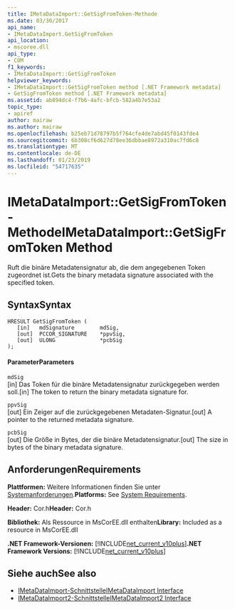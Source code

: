 ```yaml
---
title: IMetaDataImport::GetSigFromToken-Methode
ms.date: 03/30/2017
api_name:
- IMetaDataImport.GetSigFromToken
api_location:
- mscoree.dll
api_type:
- COM
f1_keywords:
- IMetaDataImport::GetSigFromToken
helpviewer_keywords:
- IMetaDataImport::GetSigFromToken method [.NET Framework metadata]
- GetSigFromToken method [.NET Framework metadata]
ms.assetid: ab894dc4-f7b6-4afc-bfcb-582a4b7e53a2
topic_type:
- apiref
author: mairaw
ms.author: mairaw
ms.openlocfilehash: b25eb71d78797b5f764cfe4de7abd45f0143fde4
ms.sourcegitcommit: 6b308cf6d627d78ee36dbbae8972a310ac7fd6c8
ms.translationtype: MT
ms.contentlocale: de-DE
ms.lasthandoff: 01/23/2019
ms.locfileid: "54717635"
---
```

# <a name="imetadataimportgetsigfromtoken-method"></a><span data-ttu-id="8f185-102">IMetaDataImport::GetSigFromToken-Methode</span><span class="sxs-lookup"><span data-stu-id="8f185-102">IMetaDataImport::GetSigFromToken Method</span></span>
<span data-ttu-id="8f185-103">Ruft die binäre Metadatensignatur ab, die dem angegebenen Token zugeordnet ist.</span><span class="sxs-lookup"><span data-stu-id="8f185-103">Gets the binary metadata signature associated with the specified token.</span></span>  
  
## <a name="syntax"></a><span data-ttu-id="8f185-104">Syntax</span><span class="sxs-lookup"><span data-stu-id="8f185-104">Syntax</span></span>  
  
```  
HRESULT GetSigFromToken (   
   [in]   mdSignature        mdSig,   
   [out]  PCCOR_SIGNATURE    *ppvSig,   
   [out]  ULONG              *pcbSig   
);  
```  
  
#### <a name="parameters"></a><span data-ttu-id="8f185-105">Parameter</span><span class="sxs-lookup"><span data-stu-id="8f185-105">Parameters</span></span>  
 `mdSig`  
 <span data-ttu-id="8f185-106">[in] Das Token für die binäre Metadatensignatur zurückgegeben werden soll.</span><span class="sxs-lookup"><span data-stu-id="8f185-106">[in] The token to return the binary metadata signature for.</span></span>  
  
 `ppvSig`  
 <span data-ttu-id="8f185-107">[out] Ein Zeiger auf die zurückgegebenen Metadaten-Signatur.</span><span class="sxs-lookup"><span data-stu-id="8f185-107">[out] A pointer to the returned metadata signature.</span></span>  
  
 `pcbSig`  
 <span data-ttu-id="8f185-108">[out] Die Größe in Bytes, der die binäre Metadatensignatur.</span><span class="sxs-lookup"><span data-stu-id="8f185-108">[out] The size in bytes of the binary metadata signature.</span></span>  
  
## <a name="requirements"></a><span data-ttu-id="8f185-109">Anforderungen</span><span class="sxs-lookup"><span data-stu-id="8f185-109">Requirements</span></span>  
 <span data-ttu-id="8f185-110">**Plattformen:** Weitere Informationen finden Sie unter [Systemanforderungen](../../../../docs/framework/get-started/system-requirements.md).</span><span class="sxs-lookup"><span data-stu-id="8f185-110">**Platforms:** See [System Requirements](../../../../docs/framework/get-started/system-requirements.md).</span></span>  
  
 <span data-ttu-id="8f185-111">**Header:** Cor.h</span><span class="sxs-lookup"><span data-stu-id="8f185-111">**Header:** Cor.h</span></span>  
  
 <span data-ttu-id="8f185-112">**Bibliothek:** Als Ressource in MsCorEE.dll enthalten</span><span class="sxs-lookup"><span data-stu-id="8f185-112">**Library:** Included as a resource in MsCorEE.dll</span></span>  
  
 <span data-ttu-id="8f185-113">**.NET Framework-Versionen:** [!INCLUDE[net_current_v10plus](../../../../includes/net-current-v10plus-md.md)]</span><span class="sxs-lookup"><span data-stu-id="8f185-113">**.NET Framework Versions:** [!INCLUDE[net_current_v10plus](../../../../includes/net-current-v10plus-md.md)]</span></span>  
  
## <a name="see-also"></a><span data-ttu-id="8f185-114">Siehe auch</span><span class="sxs-lookup"><span data-stu-id="8f185-114">See also</span></span>
- [<span data-ttu-id="8f185-115">IMetaDataImport-Schnittstelle</span><span class="sxs-lookup"><span data-stu-id="8f185-115">IMetaDataImport Interface</span></span>](../../../../docs/framework/unmanaged-api/metadata/imetadataimport-interface.md)
- [<span data-ttu-id="8f185-116">IMetaDataImport2-Schnittstelle</span><span class="sxs-lookup"><span data-stu-id="8f185-116">IMetaDataImport2 Interface</span></span>](../../../../docs/framework/unmanaged-api/metadata/imetadataimport2-interface.md)
